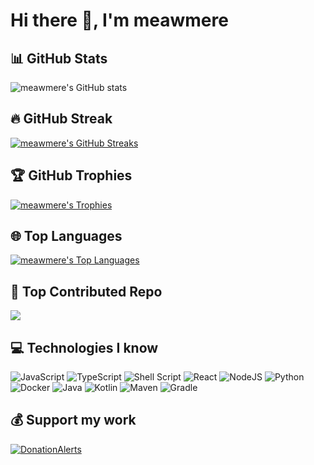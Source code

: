 # Hi there 👋, I'm meawmere


## 📊  GitHub Stats

![meawmere's GitHub stats](https://github-readme-stats.vercel.app/api?username=meawmere&theme=github_dark&hide_border=false&include_all_commits=false&count_private=false)

## 🔥 GitHub Streak

[![meawmere's GitHub Streaks](https://github-readme-streak-stats.herokuapp.com?user=meawmere&theme=github_dark)](https://git.io/streak-stats)

## 🏆 GitHub Trophies

[![meawmere's Trophies](https://github-profile-trophy.vercel.app/?username=meawmere&theme=github_dark&no-frame=false&no-bg=true&margin-w=4)](https://github-profile-trophy.vercel.app/?username=meawmere&theme=github_dark&no-frame=false&no-bg=true&margin-w=4)
    
## 🌐 Top Languages

[![meawmere's Top Languages](https://github-readme-stats.vercel.app/api/top-langs/?username=meawmere&theme=github_dark&hide=c%23,html,css&layout=compact)](https://github-readme-stats.vercel.app/api/top-langs/?username=meawmere&theme=github_dark&hide=c%23,html,css&layout=compact)
    
## 🏅 Top Contributed Repo
![](https://github-contributor-stats.vercel.app/api?username=meawmere&limit=5&theme=github_dark&combine_all_yearly_contributions=true)

## 💻 Technologies I know

![JavaScript](https://img.shields.io/badge/javascript-%23323330.svg?style=for-the-badge&logo=javascript&logoColor=%23F7DF1E)
![TypeScript](https://img.shields.io/badge/typescript-%23007ACC.svg?style=for-the-badge&logo=typescript&logoColor=white)
![Shell Script](https://img.shields.io/badge/shell_script-%23121011.svg?style=for-the-badge&logo=gnu-bash&logoColor=white)
![React](https://img.shields.io/badge/react-%2320232a.svg?style=for-the-badge&logo=react&logoColor=%2361DAFB)
![NodeJS](https://img.shields.io/badge/node.js-6DA55F?style=for-the-badge&logo=node.js&logoColor=white)
![Python](https://img.shields.io/badge/python-3670A0?style=for-the-badge&logo=python&logoColor=ffdd54)
![Docker](https://img.shields.io/badge/docker-%230db7ed.svg?style=for-the-badge&logo=docker&logoColor=white)
![Java](https://img.shields.io/badge/java-%23ED8B00.svg?style=for-the-badge&logo=openjdk&logoColor=white)
![Kotlin](https://img.shields.io/badge/kotlin-%237F52FF.svg?style=for-the-badge&logo=kotlin&logoColor=white)
![Maven](https://img.shields.io/badge/-Maven-lightgrey?style=for-the-badge)
![Gradle](https://img.shields.io/badge/Gradle-02303A.svg?style=for-the-badge&logo=Gradle&logoColor=white)

## 💰 Support my work

[![DonationAlerts](https://img.shields.io/badge/-DonationAlerts-lightgrey?style=for-the-badge)](https://www.donationalerts.com/r/meawmere)
